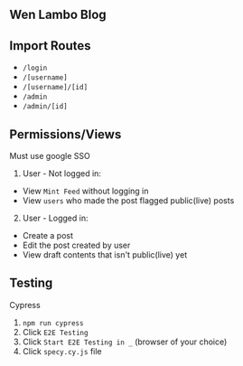 ## Wen Lambo Blog

## Import Routes

- `/login`
- `/[username]`
- `/[username]/[id]`
- `/admin`
- `/admin/[id]`

## Permissions/Views

Must use google SSO

1. User - Not logged in:

- View `Mint Feed` without logging in
- View `users` who made the post flagged public(live) posts

2. User - Logged in:

- Create a post
- Edit the post created by user
- View draft contents that isn't public(live) yet

## Testing

Cypress

1. `npm run cypress`
2. Click `E2E Testing`
3. Click `Start E2E Testing in _` (browser of your choice)
4. Click `specy.cy.js` file

